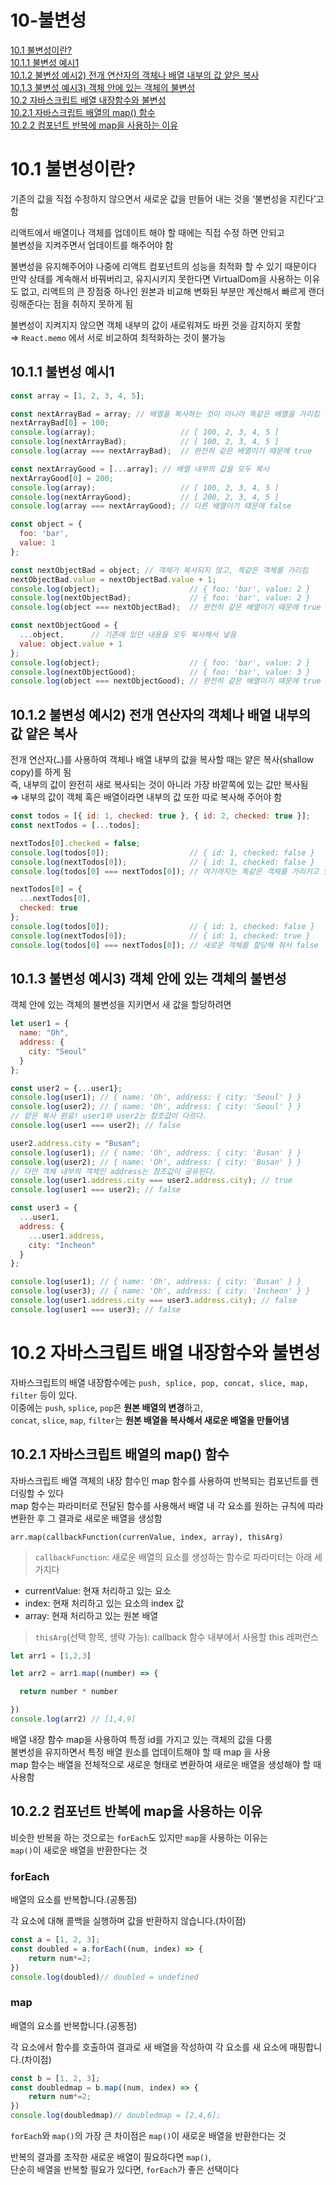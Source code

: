 # 10-불변성  
[10.1 불변성이란?](#101-불변성이란)  
[10.1.1 불변성 예시1](#1011-불변성-예시1)  
[10.1.2 불변성 예시2) 전개 연산자의 객체나 배열 내부의 값 얕은 복사](#1012-불변성-예시2-전개-연산자의-객체나-배열-내부의-값-얕은-복사)  
[10.1.3 불변성 예시3) 객체 안에 있는 객체의 불변성](#1013-불변성-예시3-객체-안에-있는-객체의-불변성)  
[10.2 자바스크립트 배열 내장함수와 불변성](#102-자바스크립트-배열-내장함수와-불변성)  
[10.2.1 자바스크립트 배열의 map() 함수](#1021-자바스크립트-배열의-map-함수)  
[10.2.2 컴포넌트 반복에 map을 사용하는 이유](#1022-컴포넌트-반복에-map을-사용하는-이유)  

# 10.1 불변성이란?

기존의 값을 직접 수정하지 않으면서 새로운 값을 만들어 내는 것을 ‘불변성을 지킨다’고 함  

리액트에서 배열이나 객체를 업데이트 해야 할 때에는 직접 수정 하면 안되고  
불변성을 지켜주면서 업데이트를 해주어야 함  

불변성을 유지해주어야 나중에 리액트 컴포넌트의 성능을 최적화 할 수 있기 때문이다  
만약 상태를 계속해서 바꿔버리고, 유지시키지 못한다면 VirtualDom을 사용하는 이유도 없고, 리액트의 큰 장점중 하나인 원본과 비교해 변화된 부분만 계산해서 빠르게 랜더링해준다는 점을 취하지 못하게 됨  

불변성이 지켜지지 않으면 객체 내부의 값이 새로워져도 바뀐 것을 감지하지 못함  
⇒ `React.memo` 에서 서로 비교하여 최적화하는 것이 불가능  

## 10.1.1 불변성 예시1

```jsx
const array = [1, 2, 3, 4, 5];

const nextArrayBad = array; // 배열을 복사하는 것이 아니라 똑같은 배열을 가리킴
nextArrayBad[0] = 100;
console.log(array);                   // [ 100, 2, 3, 4, 5 ]
console.log(nextArrayBad);            // [ 100, 2, 3, 4, 5 ]
console.log(array === nextArrayBad);  // 완전히 같은 배열이기 때문에 true

const nextArrayGood = [...array]; // 배열 내부의 값을 모두 복사
nextArrayGood[0] = 200;
console.log(array);                   // [ 100, 2, 3, 4, 5 ]
console.log(nextArrayGood);           // [ 200, 2, 3, 4, 5 ]
console.log(array === nextArrayGood); // 다른 배열이기 때문에 false

const object = {
  foo: 'bar',
  value: 1
};

const nextObjectBad = object; // 객체가 복사되지 않고, 똑같은 객체를 가리킴
nextObjectBad.value = nextObjectBad.value + 1;
console.log(object);                    // { foo: 'bar', value: 2 }
console.log(nextObjectBad);             // { foo: 'bar', value: 2 }
console.log(object === nextObjectBad);  // 완전히 같은 배열이기 때문에 true

const nextObjectGood = {
  ...object,      // 기존에 있던 내용을 모두 복사해서 넣음
  value: object.value + 1
};
console.log(object);                    // { foo: 'bar', value: 2 }
console.log(nextObjectGood);            // { foo: 'bar', value: 3 }
console.log(object === nextObjectGood); // 완전히 같은 배열이기 때문에 true
```

## 10.1.2 불변성 예시2) 전개 연산자의 객체나 배열 내부의 값 얕은 복사

전개 연산자(`…`)를 사용하여 객체나 배열 내부의 값을 복사할 때는 얕은 복사(shallow copy)를 하게 됨  
즉, 내부의 값이 완전히 새로 복사되는 것이 아니라 가장 바깥쪽에 있는 값만 복사됨  
⇒ 내부의 값이 객체 혹은 배열이라면 내부의 값 또한 따로 복사해 주어야 함  

```jsx
const todos = [{ id: 1, checked: true }, { id: 2, checked: true }];
const nextTodos = [...todos];

nextTodos[0].checked = false;
console.log(todos[0]);                  // { id: 1, checked: false }
console.log(nextTodos[0]);              // { id: 1, checked: false }
console.log(todos[0] === nextTodos[0]); // 여기까지는 똑같은 객체를 가리키고 있기 때문에 true

nextTodos[0] = {
  ...nextTodos[0],      
  checked: true
};
console.log(todos[0]);                  // { id: 1, checked: false }
console.log(nextTodos[0]);              // { id: 1, checked: true }
console.log(todos[0] === nextTodos[0]); // 새로운 객체를 할당해 줘서 false
```

## 10.1.3 불변성 예시3) 객체 안에 있는 객체의 불변성

객체 안에 있는 객체의 불변성을 지키면서 새 값을 할당하려면

```jsx
let user1 = {
  name: "Oh",
  address: {
    city: "Seoul"
  }
};

const user2 = {...user1};
console.log(user1); // { name: 'Oh', address: { city: 'Seoul' } }
console.log(user2); // { name: 'Oh', address: { city: 'Seoul' } }
// 얕은 복사 완료! user1와 user2는 참조값이 다르다. 
console.log(user1 === user2); // false

user2.address.city = "Busan";
console.log(user1); // { name: 'Oh', address: { city: 'Busan' } }
console.log(user2); // { name: 'Oh', address: { city: 'Busan' } }
// 다만 객체 내부의 객체인 address는 참조값이 공유된다. 
console.log(user1.address.city === user2.address.city); // true
console.log(user1 === user2); // false

const user3 = {
  ...user1,
  address: {
    ...user1.address,
    city: "Incheon"
  }
};

console.log(user1); // { name: 'Oh', address: { city: 'Busan' } }
console.log(user3); // { name: 'Oh', address: { city: 'Incheon' } }
console.log(user1.address.city === user3.address.city); // false
console.log(user1 === user3); // false
```

# 10.2 자바스크립트 배열 내장함수와 불변성

자바스크립트의 배열 내장함수에는 `push, splice, pop, concat, slice, map, filter` 등이 있다.  
이중에는 `push`, `splice`, `pop`은 **원본 배열의 변경**하고,  
`concat`, `slice`, `map`, `filter`는 **원본 배열을 복사해서 새로운 배열을 만들어냄**  

## 10.2.1 자바스크립트 배열의 map() 함수

자바스크립트 배열 객체의 내장 함수인 map 함수를 사용하여 반복되는 컴포넌트를 렌더링할 수 있다  
map 함수는 파라미터로 전달된 함수를 사용해서 배열 내 각 요소를 원하는 규칙에 따라 변환한 후 그 결과로 새로운 배열을 생성함  

`arr.map(callbackFunction(currenValue, index, array), thisArg)`

> `callbackFunction`: 새로운 배열의 요소를 생성하는 함수로 파라미터는 아래 세 가지다
> 
- currentValue: 현재 처리하고 있는 요소
- index: 현재 처리하고 있는 요소의 index 값
- array: 현재 처리하고 있는 원본 배열

> `thisArg`(선택 항목, 생략 가능): callback 함수 내부에서 사용할 this 레퍼런스
> 

```jsx
let arr1 = [1,2,3]

let arr2 = arr1.map((number) => {

  return number * number

})
console.log(arr2) // [1,4,9]
```

배열 내장 함수 map을 사용하여 특정 id를 가지고 있는 객체의 값을 다룸  
불변성을 유지하면서 특정 배열 원소를 업데이트해야 할 때 map 을 사용  
map 함수는 배열을 전체적으로 새로운 형태로 변환하여 새로운 배열을 생성해야 할 때 사용함  

## 10.2.2 컴포넌트 반복에 map을 사용하는 이유

비슷한 반복을 하는 것으로는 `forEach`도 있지만 `map`을 사용하는 이유는  
`map()`이 새로운 배열을 반환한다는 것  

### forEach

배열의 요소를 반복합니다.(공통점)  

각 요소에 대해 콜백을 실행하며 값을 반환하지 않습니다.(차이점)  

```jsx
const a = [1, 2, 3];
const doubled = a.forEach((num, index) => {
	return num*=2;
})
console.log(doubled)// doubled = undefined
```

### map

배열의 요소를 반복합니다.(공통점)  

각 요소에서 함수를 호출하여 결과로 새 배열을 작성하여 각 요소를 새 요소에 매핑합니다.(차이점)  

```jsx
const b = [1, 2, 3];
const doubledmap = b.map((num, index) => {
	return num*=2;
})
console.log(doubledmap)// doubledmap = [2,4,6];
```

`forEach`와 `map()`의 가장 큰 차이점은 `map()`이 새로운 배열을 반환한다는 것  

반복의 결과를 조작한 새로운 배열이 필요하다면 `map()`,  
단순히 배열을 반복할 필요가 있다면, `forEach`가 좋은 선택이다